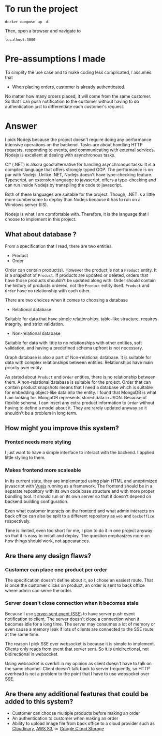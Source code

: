 # To run the project

```
docker-compose up -d
```

Then, open a browser and navigate to

```
localhost:3000
```

# Pre-assumptions I made

To simplify the use case and to make coding less complicated, I assumes that

- When placing orders, customer is already authenticated.

No matter how many orders placed, it will come from the same customer.
So that I can push notification to the customer without having to do authentication just to differentiate each customer's request.

# Answer

I pick Nodejs because the project doesn't require doing any performance intensive operations on the backend.
Tasks are about handling HTTP requests, responding to events, and communicating with external services.
Nodejs is excellent at dealing with asynchronous tasks.

C# (.NET) is also a good alternative for handling asynchronous tasks.
It is a compiled language that offers strongly typed OOP.
The performance is on par with Nodejs.
Unlike .NET, Nodejs doesn't have type-checking feature.
Typescript, an extension language to javascript, offers a type-checking and can run inside Nodejs by transpiling the code to javascript.

Both of these languages are suitable for the project.
Though, .NET is a little more cumbersome to deploy than Nodejs because it has to run on a Windows server (IIS).

Nodejs is what I am comfortable with.
Therefore, it is the language that I choose to implement in this project.

## What about database ?

From a specification that I read, there are two entities.

- Product
- Order

Order can contain product(s).
However the product is not a `Product` entity.
It is a snapshot of `Product`.
If products are updated or deleted, orders that have those products shouldn't be updated along with.
Order should contain the history of products ordered, not the `Product` entity itself.
`Product` and `Order` have no relationship with each other.

There are two choices when it comes to choosing a database

- Relational database

Suitable for data that have simple relationships, table-like structure, requires integrity, and strict validation.

- Non-relational database

Suitable for data with little to no relationships with other entities, soft validation, and having a predefined schema upfront is not necessary.

Graph database is also a part of Non-relational database. It is suitable for data with complex relationships between entities.
Relationships have main priority over entity.

As stated about `Product` and `Order` entities, there is no relationship between them.
A non-relational database is suitable for the project.
Order that can contain product snapshots means that I need a database which is suitable for embedding object-like data into the entity.
I found that MongoDB is what I am looking for.
MongoDB represents stored data in JSON.
Because of flexible schema, I can insert any extra product information to `Order` without having to define a model about it.
They are rarely updated anyway so it shouldn't be a problem in long term.

## How might you improve this system?

### Fronted needs more styling

I just want to have a simple interface to interact with the backend.
I applied little styling to them.

### Makes frontend more scaleable

In its current state, they are implemented using plain HTML and unoptimized javascript with [Vuejs](https://vuejs.org/) running as a framework.
The frontend should be in a separate repository with its own code base structure and with more proper bundling tool.
It should run on its own server so that it doesn't depend on backend building configuration.

Even what customer interacts on the frontend and what admin interacts on back office can also be split to a different repository as `web` and `backoffice` respectively.

Time is limited, even too short for me, I plan to do it in one project anyway so that it is easy to install and deploy. The question emphasizes more on how things should work, not appearances.

## Are there any design flaws?

### Customer can place one product per order

The specification doesn't define about it, so I chose an easiest route.
That is once the customer clicks on product, an order is sent to back office where admin can serve the order.

### Server doesn't close connection when it becomes stale

Because I use [server-sent event (SSE)](https://en.wikipedia.org/wiki/Server-sent_events) to have server push event notification to client.
The server doesn't close a connection when it becomes idle for a long time.
The server may consumes a lot of memory or even cause a memory leak if lots of clients are connected to the SSE route at the same time.

The reason I pick SSE over websocket is because it is simple to implement.
Clients only reads from event that server sent.
So it is unidirectional, not bidirectional in websocket.

Using websocket is overkill in my opinion as client doesn't have to talk on the same channel.
Client doesn't talk back to server frequently, so HTTP overhead is not a problem to the point that I have to use websocket over SSE.

## Are there any additional features that could be added to this system?

- Customer can choose multiple products before making an order
- An authentication to customer when making an order
- Ability to upload image file from back office to a cloud provider such as [Cloudinary](https://cloudinary.com/), [AWS S3](https://aws.amazon.com/th/s3/), or [Google Cloud Storage](https://cloud.google.com/storage/)
